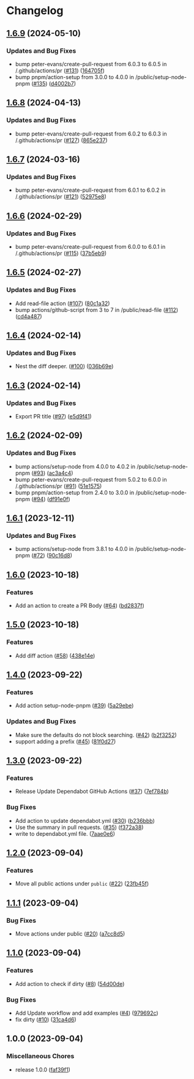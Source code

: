 # Changelog

## [1.6.9](https://github.com/streetsidesoftware/actions/compare/v1.6.8...v1.6.9) (2024-05-10)


### Updates and Bug Fixes

* bump peter-evans/create-pull-request from 6.0.3 to 6.0.5 in /.github/actions/pr ([#131](https://github.com/streetsidesoftware/actions/issues/131)) ([164705f](https://github.com/streetsidesoftware/actions/commit/164705f3c8b5b2c54cae2111f01d4016152ad181))
* bump pnpm/action-setup from 3.0.0 to 4.0.0 in /public/setup-node-pnpm ([#135](https://github.com/streetsidesoftware/actions/issues/135)) ([d4002b7](https://github.com/streetsidesoftware/actions/commit/d4002b7833dd20215f03ce09bfd95de56bd5c211))

## [1.6.8](https://github.com/streetsidesoftware/actions/compare/v1.6.7...v1.6.8) (2024-04-13)


### Updates and Bug Fixes

* bump peter-evans/create-pull-request from 6.0.2 to 6.0.3 in /.github/actions/pr ([#127](https://github.com/streetsidesoftware/actions/issues/127)) ([865e237](https://github.com/streetsidesoftware/actions/commit/865e237c41ef2aac69e382326e617725087e37bc))

## [1.6.7](https://github.com/streetsidesoftware/actions/compare/v1.6.6...v1.6.7) (2024-03-16)


### Updates and Bug Fixes

* bump peter-evans/create-pull-request from 6.0.1 to 6.0.2 in /.github/actions/pr ([#121](https://github.com/streetsidesoftware/actions/issues/121)) ([52975e8](https://github.com/streetsidesoftware/actions/commit/52975e8b6e3592a2b707c528845b2b34053d7e23))

## [1.6.6](https://github.com/streetsidesoftware/actions/compare/v1.6.5...v1.6.6) (2024-02-29)


### Updates and Bug Fixes

* bump peter-evans/create-pull-request from 6.0.0 to 6.0.1 in /.github/actions/pr ([#115](https://github.com/streetsidesoftware/actions/issues/115)) ([37b5eb9](https://github.com/streetsidesoftware/actions/commit/37b5eb9618bdaff1a5b8eb8dd7a0cfcf8eaf1dbe))

## [1.6.5](https://github.com/streetsidesoftware/actions/compare/v1.6.4...v1.6.5) (2024-02-27)


### Updates and Bug Fixes

* Add read-file action ([#107](https://github.com/streetsidesoftware/actions/issues/107)) ([80c1a32](https://github.com/streetsidesoftware/actions/commit/80c1a325954ac7ee1fe76c5c8f26f0231abf13a4))
* bump actions/github-script from 3 to 7 in /public/read-file ([#112](https://github.com/streetsidesoftware/actions/issues/112)) ([cd4a487](https://github.com/streetsidesoftware/actions/commit/cd4a4877f3255ea09743725185b64ef6aa28e09e))

## [1.6.4](https://github.com/streetsidesoftware/actions/compare/v1.6.3...v1.6.4) (2024-02-14)


### Updates and Bug Fixes

* Nest the diff deeper. ([#100](https://github.com/streetsidesoftware/actions/issues/100)) ([036b69e](https://github.com/streetsidesoftware/actions/commit/036b69e8bf0c7a1c251644151dab93752da3f466))

## [1.6.3](https://github.com/streetsidesoftware/actions/compare/v1.6.2...v1.6.3) (2024-02-14)


### Updates and Bug Fixes

* Export PR title ([#97](https://github.com/streetsidesoftware/actions/issues/97)) ([e5d9f41](https://github.com/streetsidesoftware/actions/commit/e5d9f4129a35484b0a431f83d657228c92f2e639))

## [1.6.2](https://github.com/streetsidesoftware/actions/compare/v1.6.1...v1.6.2) (2024-02-09)


### Updates and Bug Fixes

* bump actions/setup-node from 4.0.0 to 4.0.2 in /public/setup-node-pnpm ([#93](https://github.com/streetsidesoftware/actions/issues/93)) ([ac3a4c4](https://github.com/streetsidesoftware/actions/commit/ac3a4c4f1dff43a5b95e0a865810f3ea900c03ed))
* bump peter-evans/create-pull-request from 5.0.2 to 6.0.0 in /.github/actions/pr ([#91](https://github.com/streetsidesoftware/actions/issues/91)) ([51e1575](https://github.com/streetsidesoftware/actions/commit/51e1575852def9c75b6e38653b56bbee652ab084))
* bump pnpm/action-setup from 2.4.0 to 3.0.0 in /public/setup-node-pnpm ([#94](https://github.com/streetsidesoftware/actions/issues/94)) ([df91e0f](https://github.com/streetsidesoftware/actions/commit/df91e0f1d064bd9ea145508fab917479f2235e9b))

## [1.6.1](https://github.com/streetsidesoftware/actions/compare/v1.6.0...v1.6.1) (2023-12-11)


### Updates and Bug Fixes

* bump actions/setup-node from 3.8.1 to 4.0.0 in /public/setup-node-pnpm ([#72](https://github.com/streetsidesoftware/actions/issues/72)) ([90c16d8](https://github.com/streetsidesoftware/actions/commit/90c16d88fc8bfb09c4986691f57270a76dc135d0))

## [1.6.0](https://github.com/streetsidesoftware/actions/compare/v1.5.0...v1.6.0) (2023-10-18)


### Features

* Add an action to create a PR Body ([#64](https://github.com/streetsidesoftware/actions/issues/64)) ([bd2837f](https://github.com/streetsidesoftware/actions/commit/bd2837f4966a884328a75bb1ac9c1890ef5559ae))

## [1.5.0](https://github.com/streetsidesoftware/actions/compare/v1.4.0...v1.5.0) (2023-10-18)


### Features

* Add diff action ([#58](https://github.com/streetsidesoftware/actions/issues/58)) ([438e14e](https://github.com/streetsidesoftware/actions/commit/438e14e0924267db8108659c50188e85d9456bb4))

## [1.4.0](https://github.com/streetsidesoftware/actions/compare/v1.3.0...v1.4.0) (2023-09-22)


### Features

* Add action setup-node-pnpm ([#39](https://github.com/streetsidesoftware/actions/issues/39)) ([5a29ebe](https://github.com/streetsidesoftware/actions/commit/5a29ebefff78d1bd12ffc7d3111776faf6d13196))


### Updates and Bug Fixes

* Make sure the defaults do not block searching. ([#42](https://github.com/streetsidesoftware/actions/issues/42)) ([b2f3252](https://github.com/streetsidesoftware/actions/commit/b2f3252e02e3853dd470e1ea8110e4768b761719))
* support adding a prefix ([#45](https://github.com/streetsidesoftware/actions/issues/45)) ([81f0d27](https://github.com/streetsidesoftware/actions/commit/81f0d2758a709b466cf119a85d4aa9f1af0a49f9))

## [1.3.0](https://github.com/streetsidesoftware/actions/compare/v1.2.0...v1.3.0) (2023-09-22)


### Features

* Release Update Dependabot GitHub Actions ([#37](https://github.com/streetsidesoftware/actions/issues/37)) ([7ef784b](https://github.com/streetsidesoftware/actions/commit/7ef784b49332a4b876c011e0110ef6fd6f887c38))


### Bug Fixes

* Add action to update dependabot.yml ([#30](https://github.com/streetsidesoftware/actions/issues/30)) ([b236bbb](https://github.com/streetsidesoftware/actions/commit/b236bbb508b685ff2d24e8df1abb1294a28bf521))
* Use the summary in pull requests. ([#35](https://github.com/streetsidesoftware/actions/issues/35)) ([f372a38](https://github.com/streetsidesoftware/actions/commit/f372a384ebf405c8c58237e67e9b41550a03a24e))
* write to dependabot.yml file. ([7aae0e6](https://github.com/streetsidesoftware/actions/commit/7aae0e637afbd9c789aee59982849d6e5c81ae6e))

## [1.2.0](https://github.com/streetsidesoftware/actions/compare/v1.1.1...v1.2.0) (2023-09-04)


### Features

* Move all public actions under `public` ([#22](https://github.com/streetsidesoftware/actions/issues/22)) ([23fb45f](https://github.com/streetsidesoftware/actions/commit/23fb45fd317f7549b1621e603101341312e43740))

## [1.1.1](https://github.com/streetsidesoftware/actions/compare/v1.1.0...v1.1.1) (2023-09-04)


### Bug Fixes

* Move actions under public ([#20](https://github.com/streetsidesoftware/actions/issues/20)) ([a7cc8d5](https://github.com/streetsidesoftware/actions/commit/a7cc8d57346d52e02c1fcad4a47f728b6b3e0eca))

## [1.1.0](https://github.com/streetsidesoftware/actions/compare/v1.0.0...v1.1.0) (2023-09-04)


### Features

* Add action to check if dirty ([#8](https://github.com/streetsidesoftware/actions/issues/8)) ([54d00de](https://github.com/streetsidesoftware/actions/commit/54d00de5c6fe144f1ff437c171ed4263ae2e8be3))


### Bug Fixes

* Add Update workflow and add examples ([#4](https://github.com/streetsidesoftware/actions/issues/4)) ([979692c](https://github.com/streetsidesoftware/actions/commit/979692c63151b74a8b0970083c089c128d714d06))
* fix dirty ([#10](https://github.com/streetsidesoftware/actions/issues/10)) ([31ca4d6](https://github.com/streetsidesoftware/actions/commit/31ca4d66b865aba36cd8661f7917d1e0ec17e4d3))

## 1.0.0 (2023-09-04)


### Miscellaneous Chores

* release 1.0.0 ([faf39f1](https://github.com/streetsidesoftware/actions/commit/faf39f17fa9f829e110717ceadc6da4d5f98dd45))
